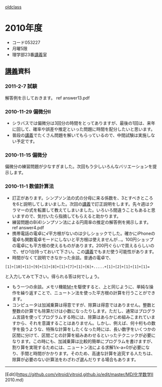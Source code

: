 ---
---
[oldclass](/oldclass)
# 2010年度
* コード053227
* 月曜5限
* 理学部23番[講義](/講義)室
## [講義](/講義)資料
### 2011-2-7 試験
解答例を示しておきます。
ref answer13.pdf
### 2010-11-29 偏微分II
* シラバスでは偏微分は3回分の時間をとってありますが、最後の1回は、来年に回して、確率や誤差や推定といった問題に時間を配分したいと思います。
* 普段の[講義](/講義)でたくさん問題を解いてもらっているので、中間試験は実施しない予定です。
### 2010-11-15 偏微分
偏微分の練習問題が少なすぎました。次回もう少しいろんなバリエーションを提示します。
### 2010-11-1 数値計算法
* 訂正があります。シンプソン法の式の分母に来る係数を、3とすべきところを6と説明してしまいました。次回の[講義](/講義)で訂正説明をします。先々週はクラマーの式を転置して教えてしまいました。いろいろ間違うこともあると思いますので、気付いたら指摘してもらえると助かります。
* 練習問題のB(4)シンプソン法による円周率の推定の解答例を掲示します。
ref answer4.pdf
* 携帯電話の電卓に√平方根がないのは少しショックでした。確かにiPhoneの電卓も関数電卓モードにしないと平方根は使えませんが…。100円ショップの電卓にも平方根の使えるものがあります。200円ぐらいで買えるらしいので、ぜひ1台持っておいて下さい。この[講義](/講義)でもまだ使う可能性があります。
* 時間がなくて説明できなかった余談。普通の電卓で、
```
[1]÷[10]+[1]÷[9]+[1]÷[8]+[1]÷[7]+[1]÷[6]+.....+[1]÷[2]+[1]÷[1]+[1]=
```
と入力してみて下さい。得られる答は何でしょう。
* もう一つの余談。メモリ機能[M+](M+)を駆使すると、上と同じように、単純な操作を繰り返すことで、ニュートン法を使った平方根の計算を行うことができます。
* コンピュータは加減乗算は得意ですが、除算は得意ではありません。整数と整数の計算でも除算だけは小数になったりします。ただし、通常はプログラム言語を使ってプログラムする時には、除算はあらかじめ組みこまれていますから、それを意識することはありません。しかし、例えば、何十桁もの数字を扱うような、特殊な計算をしたくなった時には、長い数字をいくつかの区間に分けて、区間ごとの計算を組みあわせるといったテクニックが必要になります。この時にも、加減乗算は比較的簡単にプログラムを書けますが、割り算を実現するためには、ニュートン法による求解1/x-a=0が必要になり、手間と時間がかかります。そのため、高速な計算を追究する人たちは、除算が必要のない計算法をわざわざ選んだりする場合もあります。
<!--  -->


----
[Edit](https://github.com/vitroid/vitroid.github.io/edit/master/MD/化学数学II 2010.md)
